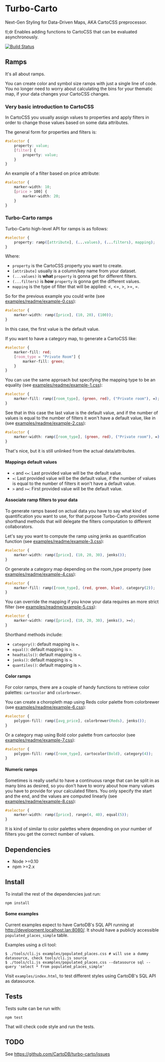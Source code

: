 # Turbo-Carto

Next-Gen Styling for Data-Driven Maps, AKA CartoCSS preprocessor.

tl;dr Enables adding functions to CartoCSS that can be evaluated asynchronously.

[![Build Status](https://travis-ci.org/CartoDB/turbo-carto.png?branch=master)](https://travis-ci.org/CartoDB/turbo-carto)

## Ramps

It's all about ramps.

You can create color and symbol size ramps with just a single line of code. You no longer need to worry about
calculating the bins for your thematic map, if your data changes your CartoCSS changes.


### Very basic introduction to CartoCSS

In CartoCSS you usually assign values to properties and apply filters in order to change those values based on some
data attributes.

The general form for properties and filters is:

```css
#selector {
    property: value;
    [filter] {
        property: value;
    }
}
```

An example of a filter based on price attribute:

```css
#selector {
    marker-width: 10;
    [price > 100] {
        marker-width: 20;
    }
}
```

### Turbo-Carto ramps

Turbo-Carto high-level API for ramps is as follows:

```css
#selector {
    property: ramp([attribute], (...values), (...filters), mapping);
}
```

Where:
 - `property` is the CartoCSS property you want to create.
 - `[attribute]` usually is a column/key name from your dataset.
 - `(...values)` is **what** `property` is gonna get for different filters.
 - `(...filters)` is **how** `property` is gonna get the different values.
 - `mapping` is the type of filter that will be applied: <, <=, >, >=, =.

So for the previous example you could write (see [examples/readme/example-0.css](./examples/readme/example-0.css)):

```css
#selector {
    marker-width: ramp([price], (10, 20), (100));
}
```

In this case, the first value is the default value.


If you want to have a category map, to generate a CartoCSS like:

```css
#selector {
    marker-fill: red;
    [room_type = "Private Room"] {
        marker-fill: green;
    }
}
```

You can use the same approach but specifying the mapping type to be an equality (see [examples/readme/example-1.css](./examples/readme/example-1.css)):

```css
#selector {
    marker-fill: ramp([room_type], (green, red), ("Private room"), =);
}
```

See that in this case the last value is the default value, and if the number of values is equal to the number of filters
it won't have a default value, like in (see [examples/readme/example-2.css](./examples/readme/example-2.css)):

```css
#selector {
    marker-width: ramp([room_type], (green, red), ("Private room"), =);
}
```

That's nice, but it is still unlinked from the actual data/attributes.

#### Mappings default values

 - `<` and `<=`: Last provided value will be the default value.
 - `=`: Last provided value will be the default value, if the number of values is
equal to the number of filters it won't have a default value.
 - `>` and `>=`: First provided value will be the default value.

#### Associate ramp filters to your data

To generate ramps based on actual data you have to say what kind of quantification you want to use, for that purpose
Turbo-Carto provides some shorthand methods that will delegate the filters computation to different collaborators.

Let's say you want to compute the ramp using jenks as quantification function (see [examples/readme/example-3.css](./examples/readme/example-3.css)):

```css
#selector {
    marker-width: ramp([price], (10, 20, 30), jenks());
}
```

Or generate a category map depending on the room_type property (see [examples/readme/example-4.css](./examples/readme/example-4.css)):

```css
#selector {
    marker-fill: ramp([room_type], (red, green, blue), category(2));
}
```

You can override the mapping if you know your data requires an more strict filter (see [examples/readme/example-5.css](./examples/readme/example-5.css)):

```css
#selector {
    marker-width: ramp([price], (10, 20, 30), jenks(), >=);
}
```

Shorthand methods include:
 - `category()`: default mapping is `=`.
 - `equal()`: default mapping is `>`.
 - `headtails()`: default mapping is `<`.
 - `jenks()`: default mapping is `>`.
 - `quantiles()`: default mapping is `>`.

#### Color ramps

For color ramps, there are a couple of handy functions to retrieve color palettes: `cartocolor` and `colorbrewer`.

You can create a choropleth map using Reds color palette from colorbrewer (see [examples/readme/example-6.css](./examples/readme/example-6.css)):

```css
#selector {
    polygon-fill: ramp([avg_price], colorbrewer(Reds), jenks());
}
```

Or a category map using Bold color palette from cartocolor (see [examples/readme/example-7.css](./examples/readme/example-7.css)):

```css
#selector {
    polygon-fill: ramp([room_type], cartocolor(Bold), category(4));
}
```

#### Numeric ramps

Sometimes is really useful to have a continuous range that can be split in as many bins as desired, so you don't have to
worry about how many values you have to provide for your calculated filters. You only specify the start and the end, and
the values are computed linearly (see [examples/readme/example-8.css](./examples/readme/example-8.css)):

```css
#selector {
    marker-width: ramp([price], range(4, 40), equal(5));
}
```

It is kind of similar to color palettes where depending on your number of filters you get the correct number of values.


## Dependencies

 * Node >=0.10
 * npm >=2.x

## Install

To install the rest of the dependencies just run:

```
npm install
```

#### Some examples

Current examples expect to have CartoDB's SQL API running at http://development.localhost.lan:8080/. It should have a
publicly accessible `populated_places_simple` table.

Examples using a cli tool:

```shell
$ ./tools/cli.js examples/populated_places.css # will use a dummy datasource, check tools/cli.js source
$ ./tools/cli.js examples/populated_places.css --datasource sql --query 'select * from populated_places_simple'
```

Visit `examples/index.html`, to test different styles using CartoDB's SQL API as datasource.

## Tests

Tests suite can be run with:

```
npm test
```

That will check code style and run the tests.

## TODO

See https://github.com/CartoDB/turbo-carto/issues
